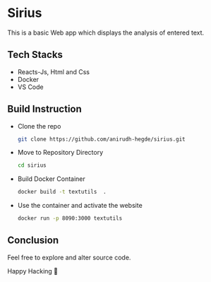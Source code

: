 # Sirius

This is a basic Web app which displays the analysis of entered text.

## Tech Stacks
* Reacts-Js, Html and Css
* Docker
* VS Code

## Build Instruction
- Clone the repo <br>
  ```sh
  git clone https://github.com/anirudh-hegde/sirius.git 
  ```
- Move to Repository Directory <br>
  ```sh 
  cd sirius 
  ```
- Build Docker Container <br>
  ```sh
  docker build -t textutils  .
  ```
- Use the container and activate the website
  ```sh
  docker run -p 8090:3000 textutils
  ```
  
## Conclusion
Feel free to explore and alter source code.

Happy Hacking 🚀
